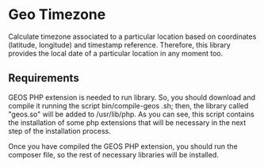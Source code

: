 # Geo Timezone
Calculate timezone associated to a particular location based on coordinates (latitude, longitude) and timestamp
reference.
Therefore, this library provides the local date of a particular location in any moment too.


## Requirements
GEOS PHP extension is needed to run library. So, you should download and compile it running the script bin/compile-geos
.sh; then, the library called "geos.so" will be added to /usr/lib/php.
As you can see, this script contains the installation of some php extensions that will be necessary in the next
step of the installation process.

Once you have compiled the GEOS PHP extension, you should run the composer file, so the rest of necessary libraries
will be installed.